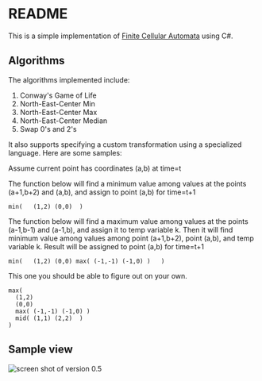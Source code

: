 # README

This is a simple implementation of [Finite Cellular Automata](https://en.wikipedia.org/wiki/Cellular_automaton) using C#.

## Algorithms

The algorithms implemented include:

1. Conway's Game of Life
1. North-East-Center Min
1. North-East-Center Max
1. North-East-Center Median
1. Swap 0's and 2's

It also supports specifying a custom transformation using a specialized language.  Here are some samples:

Assume current point has coordinates (a,b) at time=t

The function below will find a minimum value among values at the points (a+1,b+2) and (a,b), and assign to point (a,b) for time=t+1
```
min(   (1,2) (0,0)  )
```

The function below will find a maximum value among values at the points (a-1,b-1) and (a-1,b), and assign it to temp variable k.
Then it will find minimum value among values among point (a+1,b+2), point (a,b), and temp variable k.
Result will be assigned to point (a,b) for time=t+1

```
min(   (1,2) (0,0) max( (-1,-1) (-1,0) )   )
```

This one you should be able to figure out on your own.

```
max(   
  (1,2) 
  (0,0) 
  max( (-1,-1) (-1,0) )
  mid( (1,1) (2,2)  ) 
)
```




## Sample view

![screen shot of version 0.5](https://github.com/ontytoom/Toom.CellularAutomata/blob/master/Images/Cellular%20Automata%200.05%20screenshot.png)
